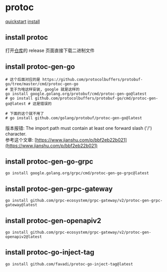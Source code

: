 # protoc

[quickstart](https://grpc.io/docs/languages/go/quickstart/)
[install](https://www.cnblogs.com/ayanmw/p/16525561.html)

## install protoc

打开[仓库](https://github.com/protocolbuffers/protobuf)的 release 页面直接下载二进制文件

## install protoc-gen-go

```shell
# 这个后面对应的是 https://github.com/protocolbuffers/protobuf-go/tree/master/cmd/protoc-gen-go
# 至于为啥这样安装, google 就是这样的
go install google.golang.org/protobuf/cmd/protoc-gen-go@latest
# go install github.com/protocolbuffers/protobuf-go/cmd/protoc-gen-go@latest # 这是错误的

# 下面的这个就不用了
# go install github.com/golang/protobuf/protoc-gen-go@latest
```

版本报错: The import path must contain at least one forward slash ('/') character.  
参考这个文章: [https://www.jianshu.com/p/bbf2eb22b021](https://www.jianshu.com/p/bbf2eb22b021)

## install protoc-gen-go-grpc

```shell
go install google.golang.org/grpc/cmd/protoc-gen-go-grpc@latest
```

## install protoc-gen-grpc-gateway

```shell
go install github.com/grpc-ecosystem/grpc-gateway/v2/protoc-gen-grpc-gateway@latest
```

## install protoc-gen-openapiv2

```shell
go install github.com/grpc-ecosystem/grpc-gateway/v2/protoc-gen-openapiv2@latest
```

## install protoc-go-inject-tag

```shell
go install github.com/favadi/protoc-go-inject-tag@latest
```
